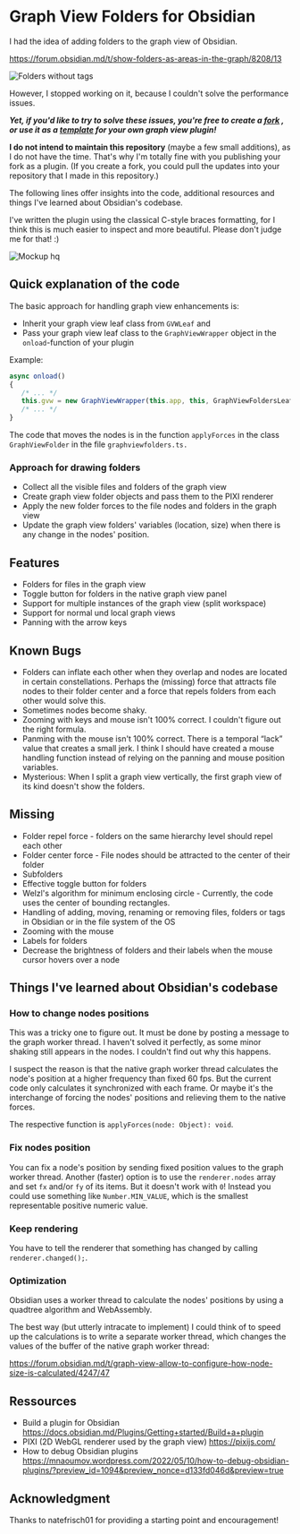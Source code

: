 # Graph View Folders for Obsidian

I had the idea of adding folders to the graph view of Obsidian.

https://forum.obsidian.md/t/show-folders-as-areas-in-the-graph/8208/13

![Folders without tags](https://github.com/user-attachments/assets/4275d140-554a-4b65-9bb8-a80145384c77)

However, I stopped working on it, because I couldn't solve the performance issues.

***Yet, if you'd like to try to solve these issues, you're free to create a [fork](https://docs.github.com/en/pull-requests/collaborating-with-pull-requests/working-with-forks/fork-a-repo) , or use it as a [template](https://docs.github.com/en/repositories/creating-and-managing-repositories/creating-a-repository-from-a-template#creating-a-repository-from-a-template) for your own graph view plugin!***

**I do not intend to maintain this repository** (maybe a few small additions), as I do not have the time. That's why I'm totally fine with you publishing your fork as a plugin. (If you create a fork, you could pull the updates into your repository that I made in this repository.)

The following lines offer insights into the code, additional resources and things I've learned about Obsidian's codebase.

I've written the plugin using the classical C-style braces formatting, for I think this is much easier to inspect and more beautiful. Please don't judge me for that! :)

![Mockup hq](https://github.com/user-attachments/assets/049782ae-7c66-495d-8449-da753cbf0813)

## Quick explanation of the code

The basic approach for handling graph view enhancements is:
- Inherit your graph view leaf class from `GVWLeaf` and 
- Pass your graph view leaf class to the `GraphViewWrapper` object in the `onload`-function of your plugin

Example:

``` typescript
async onload()
{ 
   /* ... */
   this.gvw = new GraphViewWrapper(this.app, this, GraphViewFoldersLeaf);
   /* ... */
}
```

The code that moves the nodes is in the function `applyForces` in the class `GraphViewFolder` in the file `graphviewfolders.ts.`

### Approach for drawing folders

- Collect all the visible files and folders of the graph view
- Create graph view folder objects and pass them to the PIXI renderer
- Apply the new folder forces to the file nodes and folders in the graph view
- Update the graph view folders' variables (location, size) when there is any change in the nodes' position.

## Features

- Folders for files in the graph view
- Toggle button for folders in the native graph view panel
- Support for multiple instances of the graph view (split workspace)
- Support for normal und local graph views
- Panning with the arrow keys

## Known Bugs

- Folders can inflate each other when they overlap and nodes are located in certain constellations. Perhaps the (missing) force that attracts file nodes to their folder center and a force that repels folders from each other would solve this.
- Sometimes nodes become shaky.
- Zooming with keys and mouse isn't 100% correct. I couldn't figure out the right formula.
- Panming with the mouse isn't 100% correct. There is a temporal “lack” value that creates a small jerk. I think I should have created a mouse handling function instead of relying on the panning and mouse position variables.
- Mysterious: When I split a graph view vertically, the first graph view of its kind doesn't show the folders.

## Missing

- Folder repel force - folders on the same hierarchy level should repel each other
- Folder center force - File nodes should be attracted to the center of their folder
- Subfolders
- Effective toggle button for folders
- Welzl's algorithm for minimum enclosing circle - Currently, the code uses the center of bounding rectangles.
- Handling of adding, moving, renaming or removing files, folders or tags in Obsidian or in the file system of the OS
- Zooming with the mouse
- Labels for folders
- Decrease the brightness of folders and their labels when the mouse cursor hovers over a node

## Things I've learned about Obsidian's codebase

### How to change nodes positions

This was a tricky one to figure out. It must be done by posting a message to the graph worker thread. I haven't solved it perfectly, as some minor shaking still appears in the nodes. I couldn't find out why this happens.

I suspect the reason is that the native graph worker thread calculates the node's position at a higher frequency than fixed 60 fps. But the current code only calculates it synchronized with each frame. Or maybe it's the interchange of forcing the nodes' positions and relieving them to the native forces.

The respective function is `applyForces(node: Object): void`.
### Fix nodes position

   You can fix a node's position by sending fixed position values to the graph worker thread. Another (faster) option is to use the `renderer.nodes` array and set `fx` and/or `fy` of its items.
   But it doesn't work with `0`! Instead you could use something like `Number.MIN_VALUE`, which is the smallest representable positive numeric value.
### Keep rendering

You have to tell the renderer that something has changed by calling `renderer.changed();`.
### Optimization

Obsidian uses a worker thread to calculate the nodes' positions by using a quadtree algorithm and WebAssembly.

The best way (but utterly intracate to implement) I could think of to speed up the calculations is to write a separate worker thread, which changes the values of the buffer of the native graph worker thread:

https://forum.obsidian.md/t/graph-view-allow-to-configure-how-node-size-is-calculated/4247/47
## Ressources

- Build a plugin for Obsidian
  https://docs.obsidian.md/Plugins/Getting+started/Build+a+plugin
- PIXI (2D WebGL renderer used by the graph view)
  https://pixijs.com/
- How to debug Obsidian plugins 
  https://mnaoumov.wordpress.com/2022/05/10/how-to-debug-obsidian-plugins/?preview_id=1094&preview_nonce=d133fd046d&preview=true

## Acknowledgment

Thanks to natefrisch01 for providing a starting point and encouragement!
